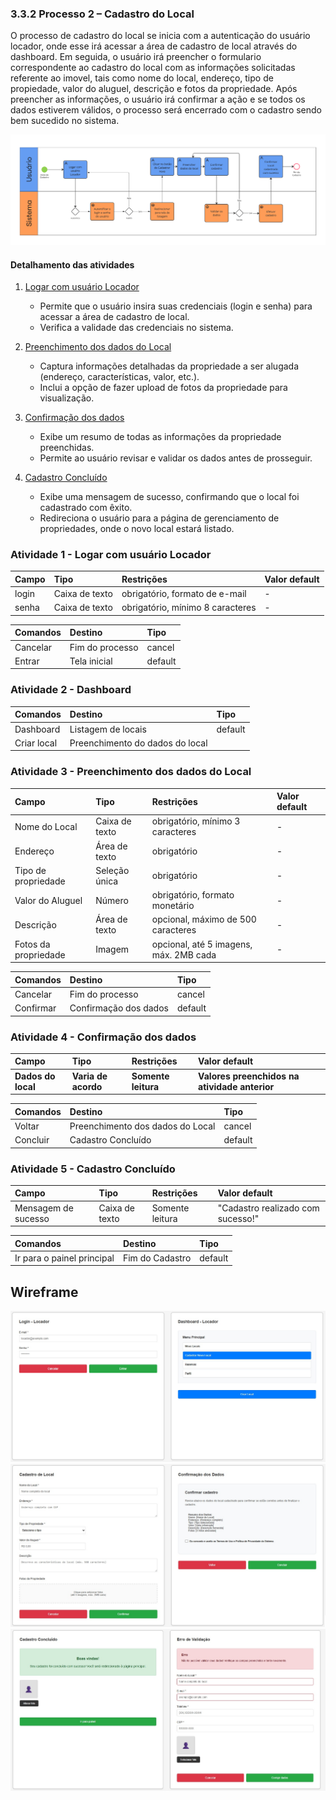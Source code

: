 ### 3.3.2 Processo 2 – Cadastro do Local

O processo de cadastro do local se inicia com a autenticação do usuário locador, onde esse irá acessar a área de cadastro de local através do dashboard. Em seguida,
o usuário irá preencher o formulario correspondente ao cadastro do local com as informações solicitadas referente ao imovel, tais como nome do local, endereço, tipo de propiedade,
valor do aluguel, descrição e fotos da propriedade. Após preencher as informações, o usuário irá confirmar a ação e se todos os dados estiverem válidos, o processo será encerrado
com o cadastro sendo bem sucedido no sistema. 

![Modelo BPMN do PROCESSO 2 - Cadastro do Local](../images/processo_2_bpmn(1).png "Cadastro de Local")


#### Detalhamento das atividades

1. [Logar com usuário Locador](#atividade-1---logar-com-usuário-locador)

   - Permite que o usuário insira suas credenciais (login e senha) para acessar a área de cadastro de local.
   - Verifica a validade das credenciais no sistema.

2. [Preenchimento dos dados do Local](#atividade-2---preenchimento-dos-dados-do-local)

   - Captura informações detalhadas da propriedade a ser alugada (endereço, características, valor, etc.).
   - Inclui a opção de fazer upload de fotos da propriedade para visualização.

3. [Confirmação dos dados](#atividade-3---confirmação-dos-dados)

   - Exibe um resumo de todas as informações da propriedade preenchidas.
   - Permite ao usuário revisar e validar os dados antes de prosseguir.
    
4. [Cadastro Concluído](#atividade-4---cadastro-concluído)

   - Exibe uma mensagem de sucesso, confirmando que o local foi cadastrado com êxito.
   - Redireciona o usuário para a página de gerenciamento de propriedades, onde o novo local estará listado.

   

### Atividade 1 - Logar com usuário Locador

| **Campo** | **Tipo** | **Restrições** | **Valor default** |
| :--- | :--- | :--- | :--- |
| login | Caixa de texto | obrigatório, formato de e-mail | - |
| senha | Caixa de texto | obrigatório, mínimo 8 caracteres | - |

| **Comandos** | **Destino** | **Tipo** |
| :--- | :--- | :--- |
| Cancelar | Fim do processo | cancel |
| Entrar | Tela inicial | default |



### Atividade 2 - Dashboard 

| **Comandos** | **Destino** | **Tipo** |
| :--- | :--- | :--- |
|  Dashboard |  Listagem de locais | default |
| Criar local | Preenchimento do dados do local |


### Atividade 3 - Preenchimento dos dados do Local

| **Campo** | **Tipo** | **Restrições** | **Valor default** |
| :--- | :--- | :--- | :--- |
| Nome do Local | Caixa de texto | obrigatório, mínimo 3 caracteres | - |
| Endereço | Área de texto | obrigatório | - |
| Tipo de propriedade | Seleção única | obrigatório | - |
| Valor do Aluguel | Número | obrigatório, formato monetário | - |
| Descrição | Área de texto | opcional, máximo de 500 caracteres | - |
| Fotos da propriedade | Imagem | opcional, até 5 imagens, máx. 2MB cada | - |

| **Comandos** | **Destino** | **Tipo** |
| :--- | :--- | :--- |
| Cancelar | Fim do processo | cancel |
| Confirmar | Confirmação dos dados | default |


### Atividade 4 - Confirmação dos dados

| **Campo** | **Tipo** | **Restrições** | **Valor default** |
| :--- | :--- | :--- | :--- |
| **Dados do local** | **Varia de acordo** | **Somente leitura** | **Valores preenchidos na atividade anterior** |

| **Comandos** | **Destino** | **Tipo** |
| :--- | :--- | :--- |
| Voltar | Preenchimento dos dados do Local | cancel |
| Concluir | Cadastro Concluído | default |


### Atividade 5 - Cadastro Concluído

| **Campo** | **Tipo** | **Restrições** | **Valor default** |
| :--- | :--- | :--- | :--- |
| Mensagem de sucesso | Caixa de texto | Somente leitura | "Cadastro realizado com sucesso!" |

| **Comandos** | **Destino** | **Tipo** |
| :--- | :--- | :--- |
| Ir para o painel principal | Fim do Cadastro | default |

## Wireframe
![Wireframe do PROCESSO 2 - Cadastro do local](../images/Wireframeprocesso2_1.jpg "Wireframe de baixa fidelidade")
![Wireframe do PROCESSO 2 - Cadastro do local](../images/Wireframeprocesso2_2.jpg "Wireframe de baixa fidelidade")
![Wireframe do PROCESSO 2 - Cadastro do local](../images/Wireframeprocesso2_3.jpg "Wireframe de baixa fidelidade")
